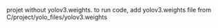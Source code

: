projet without yolov3.weights.  to run code, add yolov3.weights file from C/project/yolo_files/yolov3.weights